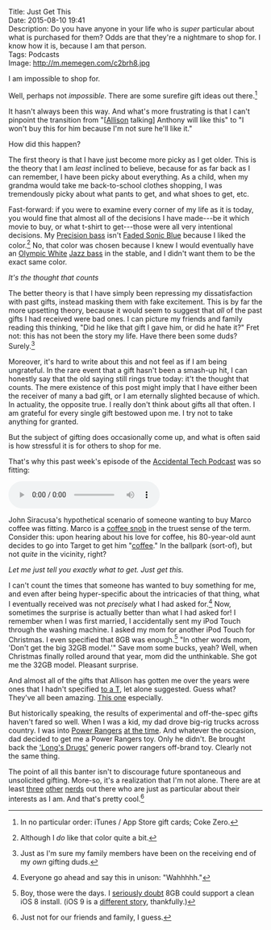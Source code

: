 Title: Just Get This  
Date: 2015-08-10 19:41  
Description: Do you have anyone in your life who is *super* particular about what is purchased for them? Odds are that they're a nightmare to shop for. I know how it is, because I am that person.  
Tags: Podcasts  
Image: http://m.memegen.com/c2brh8.jpg  

I am impossible to shop for.

Well, perhaps not *impossible*. There are some surefire gift ideas out there.[^1]

It hasn't always been this way. And what's more frustrating is that I can't pinpoint the transition from "[[Allison][1] talking] Anthony will like this" to "I won't buy this for him because I'm not sure he'll like it."

How did this happen?

The first theory is that I have just become more picky as I get older. This is the theory that I am *least* inclined to believe, because for as far back as I can remember, I have been picky about everything. As a child, when my grandma would take me back-to-school clothes shopping, I was tremendously picky about what pants to get, and what shoes to get, etc. 

Fast-forward: if you were to examine every corner of my life as it is today, you would fine that almost all of the decisions I have made---be it which movie to buy, or what t-shirt to get---those were all very intentional decisions. My [Precision bass][2] isn't [Faded Sonic Blue][3] because I liked the color.[^2] No, that color was chosen because I knew I would eventually have an [Olympic White][4] [Jazz bass][5] in the stable, and I didn't want them to be the exact same color.

<p><em class="takeHome">It's the thought that counts</em></p>

The better theory is that I have simply been repressing my dissatisfaction with past gifts, instead masking them with fake excitement. This is by far the more upsetting theory, because it would seem to suggest that *all* of the past gifts I had received were bad ones. I can picture my friends and family reading this thinking, "Did he like that gift I gave him, or did he hate it?" Fret not: this has not been the story my life. Have there been some duds? Surely.[^3]

Moreover, it's hard to write about this and not feel as if I am being ungrateful. In the rare event that a gift hasn't been a smash-up hit, I can honestly say that the old saying still rings true today: it't the thought that counts. The mere existence of this post might imply that I have either been the receiver of many a bad gift, or I am eternally slighted because of which. In actuality, the opposite true. I really don't think about gifts all that often. I am grateful for every single gift bestowed upon me. I try not to take anything for granted.

But the subject of gifting does occasionally come up, and what is often said is how stressful it is for others to shop for me.

That's why this past week's episode of the [Accidental Tech Podcast][6] was so fitting:

<audio controls>
	<source src="http://traffic.libsyn.com/atpfm/atp129.mp3#t=1125" type="audio/mpeg" title="ATP episode talking about gifting">
</audio>
	
John Siracusa's hypothetical scenario of someone wanting to buy Marco coffee was fitting. Marco is a [coffee snob][7] in the truest sense of the term. Consider this: upon hearing about his love for coffee, his 80-year-old aunt decides to go into Target to get him "[coffee][8]." In the ballpark (sort-of), but not *quite* in the vicinity, right?

<p><em class="takeHome">Let me just tell you exactly what to get. Just get this.</em></p>

I can't count the times that someone has wanted to buy something for me, and even after being hyper-specific about the intricacies of that thing, what I eventually received was not *precisely* what I had asked for.[^4] Now, sometimes the surprise is actually better than what I had asked for! I remember when I was first married, I accidentally sent my iPod Touch through the washing machine. I asked my mom for another iPod Touch for Christmas. I even specified that 8GB was enough.[^5] "In other words mom, 'Don't get the big 32GB model.'" Save mom some bucks, yeah? Well, when Christmas finally rolled around that year, mom did the unthinkable. She got me the 32GB model. Pleasant surprise.

And almost all of the gifts that Allison has gotten me over the years were ones that I hadn't specified [to a T][9], let alone suggested. Guess what? They've all been amazing. [This one][10] especially.

But historically speaking, the results of experimental and off-the-spec gifts haven't fared so well. When I was a kid, my dad drove big-rig trucks across country. I was into [Power Rangers][11] [at the time][12]. And whatever the occasion, dad decided to get me a Power Rangers toy. Only he didn't. Be brought back the ['Long's Drugs'][13] generic power rangers off-brand toy. Clearly not the same thing.

The point of all this banter isn't to discourage future spontaneous and unsolicited gifting. More-so, it's a realization that I'm not alone. There are at least [three][14] [other][15] [nerds][16] out there who are just as particular about their interests as I am. And that's pretty cool.[^6]

[^1]: In no particular order: iTunes / App Store gift cards; Coke Zero.
[^2]: Although I *do* like that color quite a bit.
[^3]: Just as I'm sure my family members have been on the receiving end of my *own* gifting duds.
[^4]: Everyone go ahead and say this in unison: "Wahhhhh."
[^5]: Boy, those were the days. I [seriously doubt][a] 8GB could support a clean iOS 8 install. (iOS 9 is a [different story][a], thankfully.)
[^6]: Just not for our friends and family, I guess.

[a]: http://bgr.com/2015/06/24/16gb-iphone-6s-ios-9-storage-fixes/ "Boy Genius Report on proposed fixes for aforementioned iOS 8 problem"

[1]: http://twitter.com/venusuautumn "Allison on Twitter"
[2]: https://en.wikipedia.org/wiki/Fender_Precision_Bass "Wikipedia: Fender Precision Bass"
[3]: http://www.fender.com/basses/precision-bass/american-vintage-63-precision-bass/0191010872.html#start=1 "Fender American Vintage ' 63 Precision Bass"
[4]: http://www.fender.com/basses/jazz-bass/american-vintage-64-jazz-bass/0191020800.html#start=1 "Fender American Vintage ' 64 Jazz Bass"
[5]: https://en.wikipedia.org/wiki/Fender_Jazz_Bass "Wikipedia: Fender Jazz Bass"
[6]: http://atp.fm/episodes/129 "Accidental Tech Podcast, episode 129"
[7]: https://duckduckgo.com/?q=site%3Amarco.org+coffee "Marco Arment and coffee"
[8]: http://www.target.com/p/starbucks-house-blend-coffee-k-cup-16-ct/-/A-14013860 "Starbucks coffee at Target"
[9]: http://www.urbandictionary.com/define.php?term=to+a+T&defid=2892905 "Urban Dictionary for the phrase 'to a t'"
[10]: http://www.hellolumio.com/ "Lumio book light"
[11]: https://en.wikipedia.org/wiki/Power_Rangers "Wikipedia: Power Rangers"
[12]: /2015/2/26/heres-what-youd-get-if-michael-bay-made-a-gritty-power-rangers-movie "Me on the new YouTube Power Rangers 'future'"
[13]: http://www.cvs.com/content/longs "Long's Drugs"
[14]: http://marco.org "Personal blog of ATP co-host, Marco Arment"
[15]: http://caseyliss.com "Personal blog of ATP co-host, Casey Liss"
[16]: http://hypercritical.co "Personal blog of ATP co-host, John Siracusa"